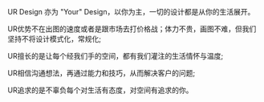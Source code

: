 UR Design 亦为 "Your" Design，以你为主，一切的设计都是从你的生活展开。

UR优势不在出图的速度或者是跟市场去打价格战；体力不贵，画图不难，但我们坚持不将设计模式化，常规化;

UR擅长的是让每个经我们手的空间，都有我们灌注的生活情怀与温度;

UR相信沟通想法，再通过能力和技巧，从而解决客户的问题;

UR追求的是不辜负每个对生活有态度，对空间有追求的你。

